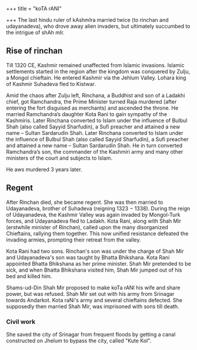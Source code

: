 +++
title = "koTA rANI"

+++
The last hindu ruler of kAshmIra married twice (to rinchan and udayanadeva), who drove away alien invaders, but ultimately succumbed to the intrigue of shAh mIr.

## Rise of rinchan
Till 1320 CE, Kashmir remained unaffected from Islamic invasions. Islamic settlements started in the region after the kingdom was conquered by Zulju, a Mongol chieftain. He entered Kashmir via the Jehlum Valley. Lohara king of Kashmir Suhadeva fled to Kistwar. 

Amid the chaos after Zulju left, Rinchana, a Buddhist and son of a Ladakhi chief, got Ramchandra, the Prime Minister turned Raja murdered (after entering the fort disguised as merchants) and ascended the throne. He married Ramchandra’s daughter Kota Rani to gain sympathy of the Kashmiris. Later Rinchana converted to Islam under the influence of Bulbul Shah (also called Sayyid Sharfudin), a Sufi preacher and attained a new name – Sultan Sardarudin Shah. Later Rinchana converted to Islam under the influence of Bulbul Shah (also called Sayyid Sharfudin), a Sufi preacher and attained a new name – Sultan Sardarudin Shah. He in turn converted Ramchandra’s son, the commander of the Kashmiri army and many other ministers of the court and subjects to Islam. 

He aws murdered 3 years later.

## Regent
After Rinchan died, she became regent. She was then married to Udayanadeva, brother of Suhadeva (reigning 1323 − 1338). During the reign of Udayanadeva, the Kashmir Valley was again invaded by Mongol-Turk forces, and Udayanadeva fled to Ladakh. Kota Rani, along with Shah Mir (erstwhile minister of Rinchan), called upon the many disorganized Chieftains, rallying them together. This now unified resistance defeated the invading armies, prompting their retreat from the valley.

Kota Rani had two sons. Rinchan's son was under the charge of Shah Mir and Udayanadeva's son was taught by Bhatta Bhikshana. Kota Rani appointed Bhatta Bhikshana as her prime minister. Shah Mir pretended to be sick, and when Bhatta Bhikshana visited him, Shah Mir jumped out of his bed and killed him.

Shams-ud-Din Shah Mir proposed to make koTa rANI his wife and share power, but was refused. Shah Mir set out with his army from Srinagar towards Andarkot. Kota raNi's army and several chieftains defected. She supposedly then married Shah Mir, was imprisoned with sons till death.

### Civil work
She saved the city of Srinagar from frequent floods by getting a canal constructed on Jhelum to bypass the city, called "Kute Kol".